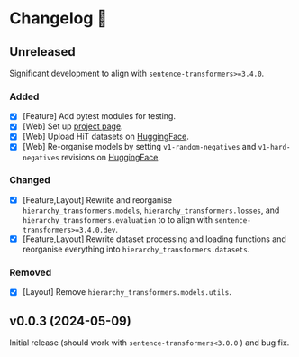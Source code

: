 # Changelog :newspaper:

<!-- Added for new features.
Changed for changes in existing functionality.
Deprecated for soon-to-be removed features.
Removed for now removed features.
Fixed for any bug fixes.
Security in case of vulnerabilities. -->

## Unreleased

Significant development to align with `sentence-transformers>=3.4.0`.

### Added

- [X] [Feature] Add pytest modules for testing.
- [X] [Web] Set up [project page](https://krr-oxford.github.io/HierarchyTransformers/).
- [X] [Web] Upload HiT datasets on [HuggingFace](https://huggingface.co/Hierarchy-Transformers).
- [X] [Web] Re-organise models by setting `v1-random-negatives` and `v1-hard-negatives` revisions on [HuggingFace](https://huggingface.co/Hierarchy-Transformers).

### Changed

- [X] [Feature,Layout] Rewrite and reorganise `hierarchy_transformers.models`, `hierarchy_transformers.losses`, and `hierarchy_transformers.evaluation` to to align with `sentence-transformers>=3.4.0.dev`.
- [X] [Feature,Layout] Rewrite dataset processing and loading functions and reorganise everything into `hierarchy_transformers.datasets`.

### Removed

- [X] [Layout] Remove `hierarchy_transformers.models.utils`.

## v0.0.3 (2024-05-09)

Initial release (should work with `sentence-transformers<3.0.0` ) and bug fix. 
